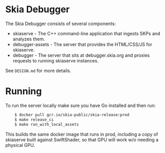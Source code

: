 Skia Debugger
=============

The Skia Debugger consists of several components:
  - skiaserve - The C++ command-line application that ingests SKPs and analyzes them.
  - debugger-assets - The server that provides the HTML/CSS/JS for skiaserve.
  - debugger - The server that sits at debugger.skia.org and proxies requests
    to running skiaserve instances.

See `DESIGN.md` for more details.

Running
=======

To run the server locally make sure you have Go installed and then run:

~~~~bash
    $ docker pull gcr.io/skia-public/skia-release:prod
    $ make release_ci
    $ make run_with_local_assets
~~~~

This builds the same docker image that runs in prod, including a copy of
skiaserve built against SwiftShader, so that GPU will work w/o needing
a physical GPU.
